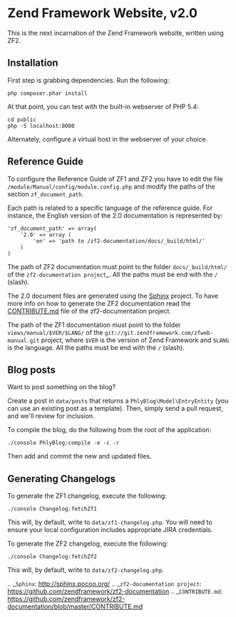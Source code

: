 Zend Framework Website, v2.0
============================

This is the next incarnation of the Zend Framework website, written using ZF2.

Installation
------------

First step is grabbing dependencies. Run the following:

    php composer.phar install

At that point, you can test with the built-in webserver of PHP 5.4:

    cd public
    php -S localhost:8080

Alternately, configure a virtual host in the webserver of your choice.

Reference Guide
---------------

To configure the Reference Guide of ZF1 and ZF2 you have to edit the file
``/module/Manual/config/module.config.php`` and modify the paths of the section
``zf_document_path``.

Each path is related to a specific language of the reference guide. For instance,
the English version of the 2.0 documentation is represented by:

    'zf_document_path' => array(
        '2.0' => array (
            'en' => 'path to /zf2-documentation/docs/_build/html/'
        )
    )

The path of ZF2 documentation must point to the folder ``docs/_build/html/`` of the
`zf2-documentation project`_. All the paths must be end with the ``/`` (slash).

The 2.0 document files are generated using the [Sphinx](http://sphinx.pocoo.org/) project. To have more info
on how to generate the ZF2 documentation read the [CONTRIBUTE.md](https://github.com/zendframework/zf2-documentation/blob/master/CONTRIBUTE.md)
file of the zf2-documentation project.

The path of the ZF1 documentation must point to the folder ``views/manual/$VER/$LANG/``
of the ``git://git.zendframework.com/zfweb-manual.git`` project, where ``$VER`` is the version
of Zend Framework and ``$LANG`` is the language. All the paths must be end with the ``/`` (slash).


Blog posts
----------

Want to post something on the blog?

Create a post in ``data/posts`` that returns a ``PhlyBlog\Model\EntryEntity``
(you can use an existing post as a template). Then, simply send a pull request,
and we'll review for inclusion.

To compile the blog, do the following from the root of the application:

    ./console PhlyBlog:compile -e -c -r

Then add and commit the new and updated files.

Generating Changelogs
---------------------

To generate the ZF1 changelog, execute the following:

    ./console Changelog:fetchZf1

This will, by default, write to `data/zf1-changelog.php`. You will need to
ensure your local configuration includes appropriate JIRA credentials.

To generate the ZF2 changelog, execute the following:

    ./console Changelog:fetchZf2

This will, by default, write to `data/zf2-changelog.php`.


.. _`Sphinx`: http://sphinx.pocoo.org/
.. _`zf2-documentation project`: https://github.com/zendframework/zf2-documentation
.. _`CONTRIBUTE.md`: https://github.com/zendframework/zf2-documentation/blob/master/CONTRIBUTE.md